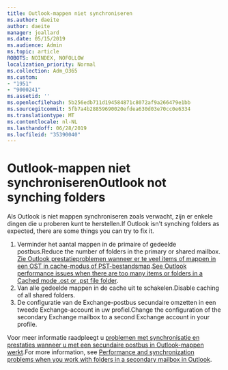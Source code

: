 ```yaml
---
title: Outlook-mappen niet synchroniseren
ms.author: daeite
author: daeite
manager: joallard
ms.date: 05/15/2019
ms.audience: Admin
ms.topic: article
ROBOTS: NOINDEX, NOFOLLOW
localization_priority: Normal
ms.collection: Adm_O365
ms.custom:
- "1951"
- "9000241"
ms.assetid: ''
ms.openlocfilehash: 5b256edb711d194584871c8072af9a266479e1bb
ms.sourcegitcommit: 5fb7a4b28859690020efdea630d03e70cc0e6334
ms.translationtype: MT
ms.contentlocale: nl-NL
ms.lasthandoff: 06/28/2019
ms.locfileid: "35390040"
---
```

# <a name="outlook-not-synching-folders"></a><span data-ttu-id="be41c-102">Outlook-mappen niet synchroniseren</span><span class="sxs-lookup"><span data-stu-id="be41c-102">Outlook not synching folders</span></span>

<span data-ttu-id="be41c-103">Als Outlook is niet mappen synchroniseren zoals verwacht, zijn er enkele dingen die u proberen kunt te herstellen.</span><span class="sxs-lookup"><span data-stu-id="be41c-103">If Outlook isn't synching folders as expected, there are some things you can try to fix it.</span></span>

1. <span data-ttu-id="be41c-104">Verminder het aantal mappen in de primaire of gedeelde postbus.</span><span class="sxs-lookup"><span data-stu-id="be41c-104">Reduce the number of folders in the primary or shared mailbox.</span></span> <span data-ttu-id="be41c-105">[Zie Outlook prestatieproblemen wanneer er te veel items of mappen in een OST in cache-modus of PST-bestandsmap](https://support.microsoft.com/help/2768656).</span><span class="sxs-lookup"><span data-stu-id="be41c-105">[See Outlook performance issues when there are too many items or folders in a Cached mode .ost or .pst file folder](https://support.microsoft.com/help/2768656).</span></span>
2. <span data-ttu-id="be41c-106">Van alle gedeelde mappen in de cache uit te schakelen.</span><span class="sxs-lookup"><span data-stu-id="be41c-106">Disable caching of all shared folders.</span></span>
3. <span data-ttu-id="be41c-107">De configuratie van de Exchange-postbus secundaire omzetten in een tweede Exchange-account in uw profiel.</span><span class="sxs-lookup"><span data-stu-id="be41c-107">Change the configuration of the secondary Exchange mailbox to a second Exchange account in your profile.</span></span>

<span data-ttu-id="be41c-108">Voor meer informatie raadpleegt u [problemen met synchronisatie en prestaties wanneer u met een secundaire postbus in Outlook-mappen werkt](https://support.microsoft.com/help/3115602).</span><span class="sxs-lookup"><span data-stu-id="be41c-108">For more information, see [Performance and synchronization problems when you work with folders in a secondary mailbox in Outlook](https://support.microsoft.com/help/3115602).</span></span>